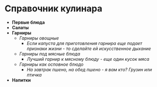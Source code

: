 # __Справочник кулинара__
* __Первые блюда__
* __Салаты__
* __Гарниры__
    * _*Гарниры овощные*_
        * _Если капуста для приготовления гарнира еще подает признаки жизни - то сделайте ей искусственное дыхание_
    * _*Гарниры под мясные блюда*_
        * _Лучший гарнир к мясному блюду - еще один кусок мяса_
    * _*Гарниры как осповное блюдо*_
        * _На завтрак пшено, на обед пшено - я вам кто? Грузин или птичка_
* __Напитки__